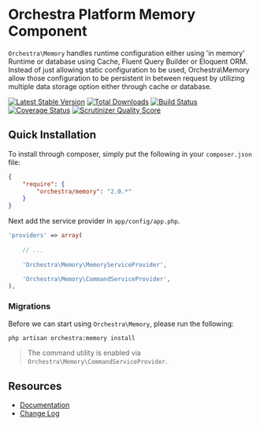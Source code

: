 Orchestra Platform Memory Component
==============

`Orchestra\Memory` handles runtime configuration either using 'in memory' Runtime or database using Cache, Fluent Query Builder or Eloquent ORM. Instead of just allowing static configuration to be used, Orchestra\Memory allow those configuration to be persistent in between request by utilizing multiple data storage option either through cache or database.

[![Latest Stable Version](https://poser.pugx.org/orchestra/memory/v/stable.png)](https://packagist.org/packages/orchestra/memory) 
[![Total Downloads](https://poser.pugx.org/orchestra/memory/downloads.png)](https://packagist.org/packages/orchestra/memory) 
[![Build Status](https://travis-ci.org/orchestral/memory.png?branch=2.0)](https://travis-ci.org/orchestral/memory) 
[![Coverage Status](https://coveralls.io/repos/orchestral/memory/badge.png?branch=2.0)](https://coveralls.io/r/orchestral/memory?branch=2.0) 
[![Scrutinizer Quality Score](https://scrutinizer-ci.com/g/orchestral/memory/badges/quality-score.png?s=1f4d932ad48712a5dd811bbd33a0602966d3ff2b)](https://scrutinizer-ci.com/g/orchestral/memory/)

## Quick Installation

To install through composer, simply put the following in your `composer.json` file:

```json
{
	"require": {
		"orchestra/memory": "2.0.*"
	}
}
```

Next add the service provider in `app/config/app.php`.

```php
'providers' => array(
	
	// ...
	
	'Orchestra\Memory\MemoryServiceProvider',

	'Orchestra\Memory\CommandServiceProvider',
),
```

### Migrations

Before we can start using `Orchestra\Memory`, please run the following:

```bash
php artisan orchestra:memory install
```

> The command utility is enabled via `Orchestra\Memory\CommandServiceProvider`.

## Resources

* [Documentation](http://orchestraplatform.com/docs/2.0/components/memory)
* [Change Log](http://orchestraplatform.com/docs/2.0/components/memory/changes#v2.0)
